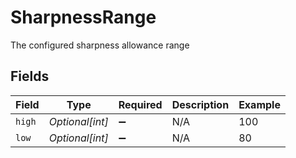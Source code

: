 # SharpnessRange

The configured sharpness allowance range


## Fields

| Field              | Type               | Required           | Description        | Example            |
| ------------------ | ------------------ | ------------------ | ------------------ | ------------------ |
| `high`             | *Optional[int]*    | :heavy_minus_sign: | N/A                | 100                |
| `low`              | *Optional[int]*    | :heavy_minus_sign: | N/A                | 80                 |